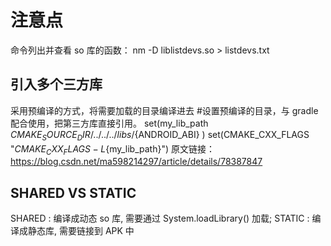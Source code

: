 # 注意点
命令列出并查看 so 库的函数：
nm -D liblistdevs.so > listdevs.txt

## 引入多个三方库
采用预编译的方式，将需要加载的目录编译进去
#设置预编译的目录，与 gradle 配合使用，把第三方库直接引用。
set(my_lib_path ${CMAKE_SOURCE_DIR}/../../../libs/${ANDROID_ABI} )
set(CMAKE_CXX_FLAGS "${CMAKE_CXX_FLAGS} -L${my_lib_path}")
原文链接：https://blog.csdn.net/ma598214297/article/details/78387847

## SHARED VS STATIC 
SHARED : 编译成动态 so 库, 需要通过 System.loadLibrary() 加载; 
STATIC : 编译成静态库, 需要链接到 APK 中